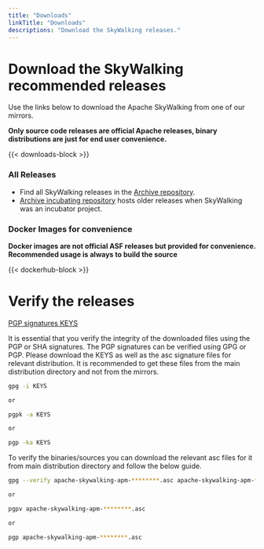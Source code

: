 ```yaml
---
title: "Downloads"
linkTitle: "Downloads"
descriptions: "Download the SkyWalking releases."
---
```

# Download the SkyWalking recommended releases

Use the links below to download the Apache SkyWalking from one of our mirrors.

**Only source code releases are official Apache releases, binary distributions are just for end user convenience.**

{{< downloads-block >}}

### All Releases

- Find all SkyWalking releases in the [Archive repository](https://archive.apache.org/dist/skywalking/). 
- [Archive incubating repository](https://archive.apache.org/dist/incubator/skywalking/) hosts older releases when SkyWalking was an incubator project.

### Docker Images for convenience

**Docker images are not official ASF releases but provided for convenience. Recommended usage is always to build the source**

{{< dockerhub-block >}}

# Verify the releases

[PGP signatures KEYS](https://downloads.apache.org/skywalking/KEYS)

It is essential that you verify the integrity of the downloaded files using the PGP or SHA signatures. The PGP signatures can be verified using GPG or PGP. Please download the KEYS as well as the asc signature files for relevant distribution. It is recommended to get these files from the main distribution directory and not from the mirrors.

```bash
gpg -i KEYS

or

pgpk -a KEYS

or

pgp -ka KEYS
```

To verify the binaries/sources you can download the relevant asc files for it from main distribution directory and follow the below guide.

```bash
gpg --verify apache-skywalking-apm-********.asc apache-skywalking-apm-*********

or

pgpv apache-skywalking-apm-********.asc

or

pgp apache-skywalking-apm-********.asc
```
